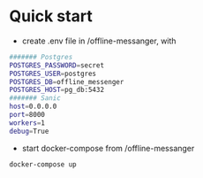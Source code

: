 # Quick start
- create .env file in /offline-messanger, with
```sh
####### Postgres
POSTGRES_PASSWORD=secret
POSTGRES_USER=postgres
POSTGRES_DB=offline_messenger
POSTGRES_HOST=pg_db:5432
####### Sanic
host=0.0.0.0
port=8000
workers=1
debug=True
```
- start docker-compose from /offline-messanger
```sh
docker-compose up
```

